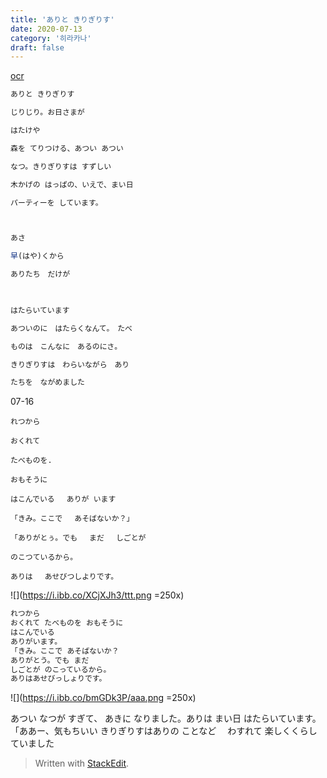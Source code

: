 ```yaml
---
title: 'ありと きりぎりす'
date: 2020-07-13
category: '히라카나'
draft: false
---
```

[ocr](https://www.onlineocr.net/ko/)
```js
ありと きりぎりす

じりじり。お日さまが

はたけや

森を てりつける、あつい あつい

なつ。きりぎりすは すずしい

木かげの はっぱの、いえで、まい日

パーティーを しています。
```
```js


あさ

早(はや)くから

ありたち　だけが

  

はたらいています

あついのに　はたらくなんて。　たべ

ものは　こんなに　あるのにさ。

きりぎりすは　わらいながら　あり

たちを　ながめました
```
07-16
```
れつから

おくれて

たべものを.

おもそうに

はこんでいる　 ありが います

「きみ。ここで 　あそばないか？」

「ありがとぅ。でも　 まだ 　しごとが

のこつているから。

ありは 　あせびつしよりです。
```


![](https://i.ibb.co/XCjXJh3/ttt.png =250x)
```js
れつから 
おくれて たべものを おもそうに 
はこんでいる 
ありがいます。 
「きみ。ここで あそばないか？
ありがとう。でも まだ
しごとが のこっているから。
ありはあせびっしょりです。 
```
![](https://i.ibb.co/bmGDk3P/aaa.png =250x)


あつい  なつが すぎて、 
あきに なりました。ありは 
まい日 
はたらいています。 
「ああー、気もちいい 
きりぎりすはありの 
ことなど 　わすれて
楽しくくらしていました

> Written with [StackEdit](https://stackedit.io/).

<!--stackedit_data:
eyJoaXN0b3J5IjpbMTg5MDE1ODQzNywxODQ1OTcyMTU1LDExND
ExNDE1Myw2MDYzMjMwNjIsMTcxODA2OTIzNCw2NDc2NzUyNDEs
MTExNDgwNTA0MSw1MDA4MDQxMTIsODI3MjMzNzg2LDQ4NTcwOT
U0MCwtMTI5OTc1MjAxOF19
-->
